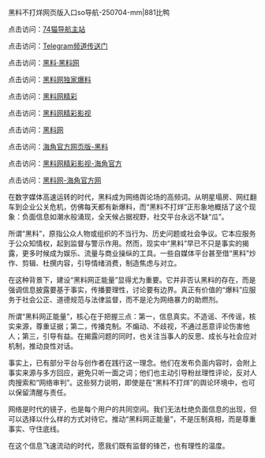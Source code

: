 黑料不打烊网页版入口so导航-250704-mm|881比鸭

点击访问：<a href="https://74mao.com/">74猫导航主站</a>

点击访问：<a href="https://74mao.com/">Telegram频道传送门</a>

点击访问：<a href="https://heiliaolvzlu3.pages.dev">黑料·黑料网</a>

点击访问：<a href="https://heiliaoyvnrda.pages.dev">黑料网独家爆料</a>

点击访问：<a href="https://qfwfg.pages.dev/">黑料网精彩</a>

点击访问：<a href="https://tyer.pages.dev/">黑料网精彩影视</a>

点击访问：<a href="https://fge-7ja.pages.dev/">黑料网</a>

点击访问：<a href="https://haef.pages.dev/">海角官方网页版-黑料</a>

点击访问：<a href="https://ert-6he.pages.dev/">黑料网精彩影视-海角官方</a>

点击访问：<a href="https://sdbsd.pages.dev/">黑料网-海角官方网</a>

在数字媒体高速运转的时代，黑料成为网络舆论场的高频词。从明星塌房、网红翻车到企业公关危机，仿佛每天都有新爆料，而“黑料不打烊”正形象地概括了这个现象：负面信息如潮水般涌现，全天候占据视野，社交平台永远不缺“瓜”。

所谓“黑料”，原指公众人物或组织的不当行为、历史问题或社会争议。它本应服务于公众知情权，起到监督与警示作用。然而，现实中“黑料”早已不只是事实的揭露，更多时候成为娱乐、流量与商业操纵的工具。一些自媒体平台甚至借“黑料”炒作、剪辑、杜撰内容，引导情绪消费，制造焦虑与对立。

在这种背景下，建设“黑料网正能量”显得尤为重要。它并非否认黑料的存在，而是强调信息披露要基于事实，传播要理性，讨论要有边界。真正有价值的“爆料”应服务于社会公正、道德规范与法律监督，而不是沦为网络暴力的助燃剂。

所谓“黑料网正能量”，核心在于把握三点：第一，信息真实。不造谣、不传谣，核实来源，尊重证据；第二，传播克制。不煽动、不歧视，不通过恶意评论伤害他人；第三，引导有益。在揭露问题的同时，也关注当事人的反思、成长与社会应对机制，推动良性对话。

事实上，已有部分平台与创作者在践行这一理念。他们在发布负面内容时，会附上事实来源与多方回应，避免只听一面之词；他们也主动引导粉丝理性评论，反对人肉搜索和“网络审判”。这些努力说明，即使是在“黑料不打烊”的舆论环境中，也可以保留清醒与责任。

网络是时代的镜子，也是每个用户的共同空间。我们无法杜绝负面信息的出现，但可以选择以什么样的方式对待它。推动“黑料网正能量”，不是压制真相，而是尊重事实、守住底线。

在这个信息飞速流动的时代，愿我们既有监督的锋芒，也有理性的温度。
